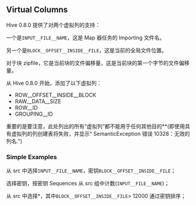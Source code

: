 ## Virtual Columns

Hive 0.8.0 提供了对两个虚拟列的支持：

一个是`INPUT__FILE__NAME`，这是 Map 器任务的 Importing 文件名。

另一个是`BLOCK__OFFSET__INSIDE__FILE`，这是当前的全局文件位置。

对于块 zipfile，它是当前块的文件偏移量，这是当前块的第一个字节的文件偏移量。

从 Hive 0.8.0 开始，添加了以下虚拟列：

- ROW__OFFSET__INSIDE__BLOCK
- RAW__DATA__SIZE
- ROW__ID
- GROUPING__ID

重要的是要注意，此处列出的所有“虚拟列”都不能用于任何其他目的**(即使用具有虚拟列的列创建表将失败，并显示“ SemanticException 错误 10328：无效的列名.”)

### Simple Examples

从 src 中选择`INPUT__FILE__NAME`，密钥`BLOCK__OFFSET__INSIDE__FILE`；

选择密钥，按密钥 Sequences 从 src 组中计数(`INPUT__FILE__NAME`)；

从 src 中选择*，其中`BLOCK__OFFSET__INSIDE__FILE`> 12000 通过密钥排序；

